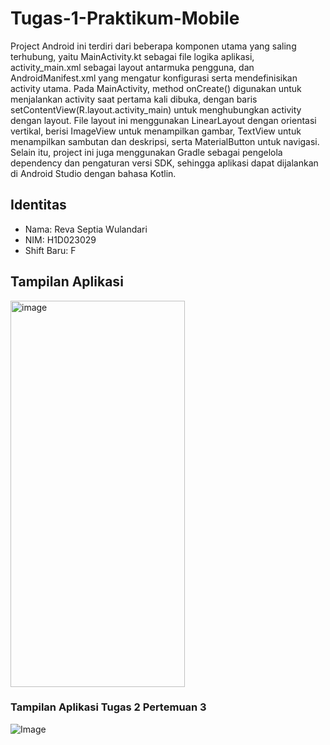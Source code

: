 # Tugas-1-Praktikum-Mobile
Project Android ini terdiri dari beberapa komponen utama yang saling terhubung, yaitu MainActivity.kt sebagai file logika aplikasi, activity_main.xml sebagai layout antarmuka pengguna, dan AndroidManifest.xml yang mengatur konfigurasi serta mendefinisikan activity utama. Pada MainActivity, method onCreate() digunakan untuk menjalankan activity saat pertama kali dibuka, dengan baris setContentView(R.layout.activity_main) untuk menghubungkan activity dengan layout. File layout ini menggunakan LinearLayout dengan orientasi vertikal, berisi ImageView untuk menampilkan gambar, TextView untuk menampilkan sambutan dan deskripsi, serta MaterialButton untuk navigasi. Selain itu, project ini juga menggunakan Gradle sebagai pengelola dependency dan pengaturan versi SDK, sehingga aplikasi dapat dijalankan di Android Studio dengan bahasa Kotlin.

## Identitas
- Nama: Reva Septia Wulandari  
- NIM: H1D023029  
- Shift Baru: F 

## Tampilan Aplikasi
<img width="279" height="618" alt="image" src="https://github.com/user-attachments/assets/97e0eea4-6dad-4ef7-b4f0-d07a83458d04" />

### Tampilan Aplikasi Tugas 2 Pertemuan 3
![Image](https://github.com/user-attachments/assets/4a22e1f9-dd77-48ae-8fcd-12415616bb26)


